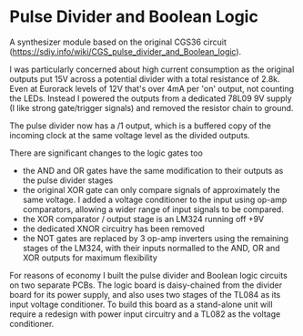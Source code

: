 # Pulse Divider and Boolean Logic

A synthesizer module based on the original CGS36 circuit (https://sdiy.info/wiki/CGS_pulse_divider_and_Boolean_logic).

I was particularly concerned about high current consumption as the original outputs put 15V across a potential divider with a total resistance of 2.8k.
Even at Eurorack levels of 12V that's over 4mA per 'on' output, not counting the LEDs. Instead I powered the outputs from a dedicated 78L09 9V supply
(I like strong gate/trigger signals) and removed the resistor chain to ground.

The pulse divider now has a /1 output, which is a buffered copy of the incoming clock at the same voltage level as the divided outputs.

There are significant changes to the logic gates too
- the AND and OR gates have the same modification to their outputs as the pulse divider stages
- the original XOR gate can only compare signals of approximately the same voltage. I added a voltage conditioner to the input using op-amp comparators, allowing a wider range of input signals to be compared.
- the XOR comparator / output stage is an LM324 running off +9V
- the dedicated XNOR circuitry has been removed
- the NOT gates are replaced by 3 op-amp inverters using the remaining stages of the LM324, with their inputs normalled to the AND, OR and XOR outputs for maximum flexibility

For reasons of economy I built the pulse divider and Boolean logic circuits on two separate PCBs. The logic board is daisy-chained from the divider board for its power supply, and also uses two stages of the TL084 as its input voltage conditioner. To build this board as a stand-alone unit will require a redesign with power input circuitry and a TL082 as the voltage conditioner.
